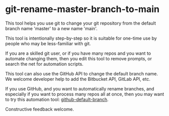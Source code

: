 # git-rename-master-branch-to-main

This tool helps you use git to change your git repository
from the default branch name 'master' to a new name 'main'.

This tool is intentionally step-by-step so it is suitable
for one-time use by people who may be less-familiar with git.

If you are a skilled git user, or if you have many repos and
you want to automate changing them, then you edit this tool
to remove prompts, or search the net for automation scripts.

This tool can also use the GitHub API to change the default branch name.
We welcome developer help to add the Bitbucket API, GitLab API, etc.

If you use GitHub, and you want to automatically rename branches,
and especially if you want to process many repos all at once,
then you may want to try this automation tool:
[github-default-branch](https://www.npmjs.com/package/github-default-branch).

Constructive feedback welcome.
